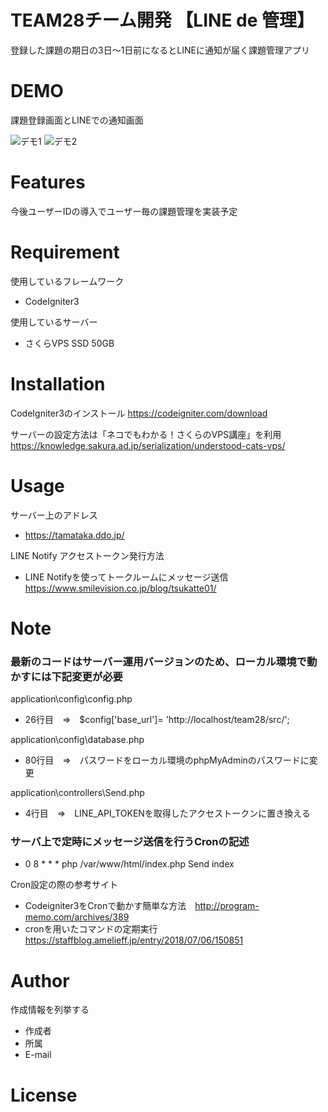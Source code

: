 # TEAM28チーム開発 【LINE de 管理】

登録した課題の期日の3日～1日前になるとLINEに通知が届く課題管理アプリ
 
# DEMO

課題登録画面とLINEでの通知画面

![デモ1](https://user-images.githubusercontent.com/82738762/124371810-63bb8f80-dcc0-11eb-806b-16f81b3e8f42.png)
![デモ2](https://user-images.githubusercontent.com/82738762/124371812-64ecbc80-dcc0-11eb-822d-8bc4591c61d2.png)

# Features
 
今後ユーザーIDの導入でユーザー毎の課題管理を実装予定
 
# Requirement
 
使用しているフレームワーク
* CodeIgniter3

使用しているサーバー
* さくらVPS SSD 50GB
 
# Installation

CodeIgniter3のインストール 
https://codeigniter.com/download

サーバーの設定方法は「ネコでもわかる！さくらのVPS講座」を利用
https://knowledge.sakura.ad.jp/serialization/understood-cats-vps/
 
# Usage

サーバー上のアドレス
* https://tamataka.ddo.jp/

LINE Notify アクセストークン発行方法
* LINE Notifyを使ってトークルームにメッセージ送信 https://www.smilevision.co.jp/blog/tsukatte01/
 
# Note
 
### 最新のコードはサーバー運用バージョンのため、ローカル環境で動かすには下記変更が必要

application\config\config.php

* 26行目　⇒　$config['base_url']= 'http://localhost/team28/src/';

application\config\database.php

* 80行目　⇒　パスワードをローカル環境のphpMyAdminのパスワードに変更

application\controllers\Send.php

* 4行目　⇒　LINE_API_TOKENを取得したアクセストークンに置き換える
 
 ### サーバ上で定時にメッセージ送信を行うCronの記述
 * 0 8 *  *  * php /var/www/html/index.php Send index

Cron設定の際の参考サイト
* Codeigniter3をCronで動かす簡単な方法　http://program-memo.com/archives/389
* cronを用いたコマンドの定期実行　https://staffblog.amelieff.jp/entry/2018/07/06/150851
 
# Author
 
作成情報を列挙する
 
* 作成者
* 所属
* E-mail
 
# License

